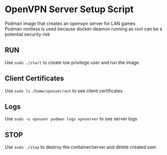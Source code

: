 # OpenVPN Server Setup Script
Podman image that creates an openvpn server for LAN games  
Podman rootless is used because docker-deamon running as root can be a potential security risk

## RUN
Use `sudo ./start` to create low privilege user and run the image

## Client Certificates
Use `sudo ls /home/vpnuser/out` to see client certificates

## Logs
Use `sudo -u vpnuser podman logs vpnserver` to see server logs

## STOP
Use `sudo ./stop` to destroy the container/server and delete created user
